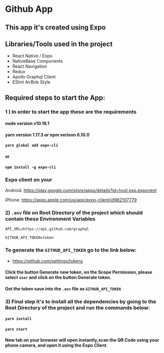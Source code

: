 # Github App
## This app it's created using Expo
## Libraries/Tools used in the project
- React Native / Expo
- NativeBase Components
- React Navigation
- Redux
- Apollo Graphql Client
- ESlint AirBnb Style

## Required steps to start the App: 
### 1 ) In order to start the app these are the requirements

#### node version v10.16.1
#### yarn version 1.17.3 or npm verison 6.10.0
#### `yarn global add expo-cli`
#### or
#### `npm install -g expo-cli`

### Expo client on your
Android: https://play.google.com/store/apps/details?id=host.exp.exponent

iPhone: 
https://apps.apple.com/us/app/expo-client/id982107779

### 2) `.env` file on Root Directory of the project which should contain these Environment Variables
`API_URL=https://api.github.com/graphql`

`GITHUB_API_TOKEN=token `

### To generate the `GITHUB_API_TOKEN` go to the link below: 
- https://github.com/settings/tokens
#### Click the button Generate new token, on the Scope Permission, please select `user` and click on the button Generate token.
#### Get the token save into the `.env` file as `GITHUB_API_TOKEN`


### 3) Final step it's to install all the dependencies by going to the Root Directory of the project and run the commands below:
#### `yarn install`
#### `yarn start`
#### New tab on your browser will open instantly,scan the QR Code using your phone camera, and open it using the Expo Client.
